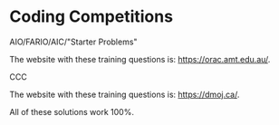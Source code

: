 # Coding Competitions

AIO/FARIO/AIC/"Starter Problems"

The website with these training questions is: https://orac.amt.edu.au/.

CCC

The website with these training questions is: https://dmoj.ca/.

All of these solutions work 100%.
